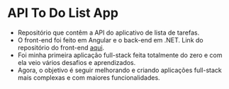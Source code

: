 # API To Do List App

* Repositório que contêm a API do aplicativo de lista de tarefas.
* O front-end foi feito em Angular e o back-end em .NET. Link do repositório do front-end [aqui](https://github.com/TheAbraaonix/todo-list-interface-angular).
* Foi minha primeira aplicação full-stack feita totalmente do zero e com ela veio vários desafios e aprendizados.
* Agora, o objetivo é seguir melhorando e criando aplicações full-stack mais complexas e com maiores funcionalidades.